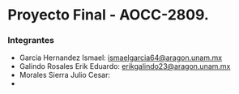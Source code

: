 # Proyecto Final - AOCC-2809.


### Integrantes

- Garcia Hernandez Ismael: ismaelgarcia64@aragon.unam.mx 
- Galindo Rosales Erik Eduardo: erikgalindo23@aragon.unam.mx
- Morales Sierra Julio Cesar: 
- 